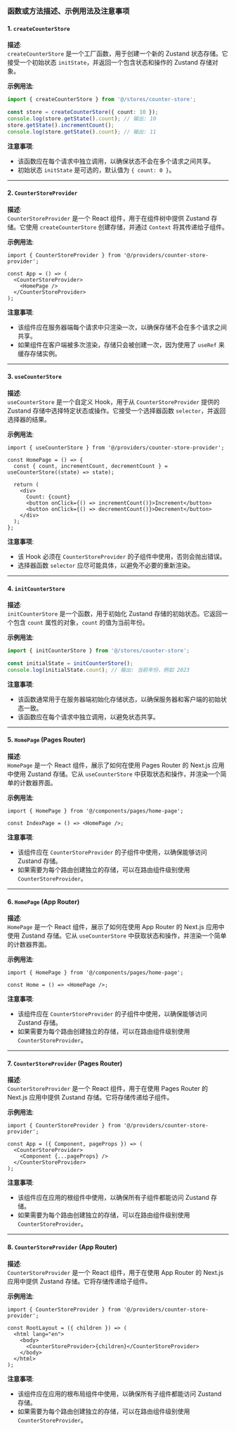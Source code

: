 ### 函数或方法描述、示例用法及注意事项

#### 1. `createCounterStore`

**描述**:  
`createCounterStore` 是一个工厂函数，用于创建一个新的 Zustand 状态存储。它接受一个初始状态 `initState`，并返回一个包含状态和操作的 Zustand 存储对象。

**示例用法**:
```ts
import { createCounterStore } from '@/stores/counter-store';

const store = createCounterStore({ count: 10 });
console.log(store.getState().count); // 输出: 10
store.getState().incrementCount();
console.log(store.getState().count); // 输出: 11
```

**注意事项**:
- 该函数应在每个请求中独立调用，以确保状态不会在多个请求之间共享。
- 初始状态 `initState` 是可选的，默认值为 `{ count: 0 }`。

---

#### 2. `CounterStoreProvider`

**描述**:  
`CounterStoreProvider` 是一个 React 组件，用于在组件树中提供 Zustand 存储。它使用 `createCounterStore` 创建存储，并通过 `Context` 将其传递给子组件。

**示例用法**:
```tsx
import { CounterStoreProvider } from '@/providers/counter-store-provider';

const App = () => (
  <CounterStoreProvider>
    <HomePage />
  </CounterStoreProvider>
);
```

**注意事项**:
- 该组件应在服务器端每个请求中只渲染一次，以确保存储不会在多个请求之间共享。
- 如果组件在客户端被多次渲染，存储只会被创建一次，因为使用了 `useRef` 来缓存存储实例。

---

#### 3. `useCounterStore`

**描述**:  
`useCounterStore` 是一个自定义 Hook，用于从 `CounterStoreProvider` 提供的 Zustand 存储中选择特定状态或操作。它接受一个选择器函数 `selector`，并返回选择器的结果。

**示例用法**:
```tsx
import { useCounterStore } from '@/providers/counter-store-provider';

const HomePage = () => {
  const { count, incrementCount, decrementCount } = useCounterStore((state) => state);

  return (
    <div>
      Count: {count}
      <button onClick={() => incrementCount()}>Increment</button>
      <button onClick={() => decrementCount()}>Decrement</button>
    </div>
  );
};
```

**注意事项**:
- 该 Hook 必须在 `CounterStoreProvider` 的子组件中使用，否则会抛出错误。
- 选择器函数 `selector` 应尽可能具体，以避免不必要的重新渲染。

---

#### 4. `initCounterStore`

**描述**:  
`initCounterStore` 是一个函数，用于初始化 Zustand 存储的初始状态。它返回一个包含 `count` 属性的对象，`count` 的值为当前年份。

**示例用法**:
```ts
import { initCounterStore } from '@/stores/counter-store';

const initialState = initCounterStore();
console.log(initialState.count); // 输出: 当前年份，例如 2023
```

**注意事项**:
- 该函数通常用于在服务器端初始化存储状态，以确保服务器和客户端的初始状态一致。
- 该函数应在每个请求中独立调用，以避免状态共享。

---

#### 5. `HomePage` (Pages Router)

**描述**:  
`HomePage` 是一个 React 组件，展示了如何在使用 Pages Router 的 Next.js 应用中使用 Zustand 存储。它从 `useCounterStore` 中获取状态和操作，并渲染一个简单的计数器界面。

**示例用法**:
```tsx
import { HomePage } from '@/components/pages/home-page';

const IndexPage = () => <HomePage />;
```

**注意事项**:
- 该组件应在 `CounterStoreProvider` 的子组件中使用，以确保能够访问 Zustand 存储。
- 如果需要为每个路由创建独立的存储，可以在路由组件级别使用 `CounterStoreProvider`。

---

#### 6. `HomePage` (App Router)

**描述**:  
`HomePage` 是一个 React 组件，展示了如何在使用 App Router 的 Next.js 应用中使用 Zustand 存储。它从 `useCounterStore` 中获取状态和操作，并渲染一个简单的计数器界面。

**示例用法**:
```tsx
import { HomePage } from '@/components/pages/home-page';

const Home = () => <HomePage />;
```

**注意事项**:
- 该组件应在 `CounterStoreProvider` 的子组件中使用，以确保能够访问 Zustand 存储。
- 如果需要为每个路由创建独立的存储，可以在路由组件级别使用 `CounterStoreProvider`。

---

#### 7. `CounterStoreProvider` (Pages Router)

**描述**:  
`CounterStoreProvider` 是一个 React 组件，用于在使用 Pages Router 的 Next.js 应用中提供 Zustand 存储。它将存储传递给子组件。

**示例用法**:
```tsx
import { CounterStoreProvider } from '@/providers/counter-store-provider';

const App = ({ Component, pageProps }) => (
  <CounterStoreProvider>
    <Component {...pageProps} />
  </CounterStoreProvider>
);
```

**注意事项**:
- 该组件应在应用的根组件中使用，以确保所有子组件都能访问 Zustand 存储。
- 如果需要为每个路由创建独立的存储，可以在路由组件级别使用 `CounterStoreProvider`。

---

#### 8. `CounterStoreProvider` (App Router)

**描述**:  
`CounterStoreProvider` 是一个 React 组件，用于在使用 App Router 的 Next.js 应用中提供 Zustand 存储。它将存储传递给子组件。

**示例用法**:
```tsx
import { CounterStoreProvider } from '@/providers/counter-store-provider';

const RootLayout = ({ children }) => (
  <html lang="en">
    <body>
      <CounterStoreProvider>{children}</CounterStoreProvider>
    </body>
  </html>
);
```

**注意事项**:
- 该组件应在应用的根布局组件中使用，以确保所有子组件都能访问 Zustand 存储。
- 如果需要为每个路由创建独立的存储，可以在路由组件级别使用 `CounterStoreProvider`。